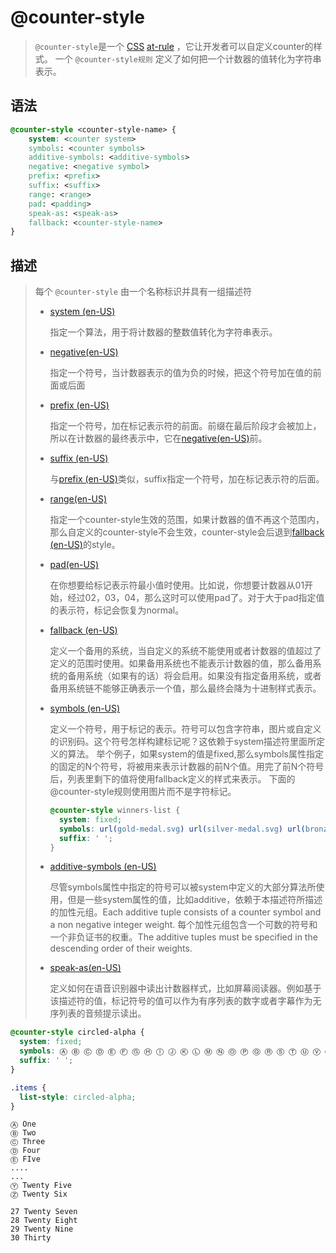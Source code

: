 # @counter-style

> `@counter-style`是一个 [CSS](https://developer.mozilla.org/en-US/CSS) [at-rule](https://developer.mozilla.org/en-US/CSS/At-rule) ，它让开发者可以自定义counter的样式。 一个 `@counter-style规则` 定义了如何把一个计数器的值转化为字符串表示。

## 语法

```css
@counter-style <counter-style-name> {
    system: <counter system>
    symbols: <counter symbols>
    additive-symbols: <additive-symbols>
    negative: <negative symbol>
    prefix: <prefix>
    suffix: <suffix>
    range: <range>
    pad: <padding>
    speak-as: <speak-as>
    fallback: <counter-style-name>
}
```

## 描述

> 每个 `@counter-style` 由一个名称标识并具有一组描述符
>
> - [system (en-US)](https://developer.mozilla.org/en-US/docs/Web/CSS/@counter-style/system)
>
>   指定一个算法，用于将计数器的整数值转化为字符串表示。
>
> - [negative(en-US)](https://developer.mozilla.org/en-US/docs/Web/CSS/@counter-style/negative)
>
>   指定一个符号，当计数器表示的值为负的时候，把这个符号加在值的前面或后面
>
> - [prefix (en-US)](https://developer.mozilla.org/en-US/docs/Web/CSS/@counter-style/prefix)
>
>   指定一个符号，加在标记表示符的前面。前缀在最后阶段才会被加上，所以在计数器的最终表示中，它在[negative(en-US)](https://developer.mozilla.org/en-US/docs/Web/CSS/@counter-style/negative)前。
>
> - [suffix (en-US)](https://developer.mozilla.org/en-US/docs/Web/CSS/@counter-style/suffix)
>
>   与[prefix (en-US)](https://developer.mozilla.org/en-US/docs/Web/CSS/@counter-style/prefix)类似，suffix指定一个符号，加在标记表示符的后面。
>
> - [range(en-US)](https://developer.mozilla.org/en-US/docs/Web/CSS/@counter-style/range)
>
>   指定一个counter-style生效的范围，如果计数器的值不再这个范围内，那么自定义的counter-style不会生效，counter-style会后退到[fallback (en-US)](https://developer.mozilla.org/en-US/docs/Web/CSS/@counter-style/fallback)的style。
>
> - [pad(en-US)](https://developer.mozilla.org/en-US/docs/Web/CSS/@counter-style/pad)
>
>   在你想要给标记表示符最小值时使用。比如说，你想要计数器从01开始，经过02，03，04，那么这时可以使用pad了。对于大于pad指定值的表示符，标记会恢复为normal。
>
> - [fallback (en-US)](https://developer.mozilla.org/en-US/docs/Web/CSS/@counter-style/fallback)
>
>   定义一个备用的系统，当自定义的系统不能使用或者计数器的值超过了定义的范围时使用。如果备用系统也不能表示计数器的值，那么备用系统的备用系统（如果有的话）将会启用。如果没有指定备用系统，或者备用系统链不能够正确表示一个值，那么最终会降为十进制样式表示。
>
> - [symbols (en-US)](https://developer.mozilla.org/en-US/docs/Web/CSS/@counter-style/symbols)
>
>   定义一个符号，用于标记的表示。符号可以包含字符串，图片或自定义的识别码。这个符号怎样构建标记呢？这依赖于system描述符里面所定义的算法。 举个例子，如果system的值是fixed,那么symbols属性指定的固定的N个符号，将被用来表示计数器的前N个值。用完了前N个符号后，列表里剩下的值将使用fallback定义的样式来表示。 下面的@counter-style规则使用图片而不是字符标记。
>
>   ```css
>   @counter-style winners-list {
>     system: fixed;
>     symbols: url(gold-medal.svg) url(silver-medal.svg) url(bronze-medal.svg);
>     suffix: ' ';
>   }
>   ```
>
> - [additive-symbols (en-US)](https://developer.mozilla.org/en-US/docs/Web/CSS/@counter-style/additive-symbols)
>
>   尽管symbols属性中指定的符号可以被system中定义的大部分算法所使用，但是一些system属性的值，比如additive，依赖于本描述符所描述的加性元组。Each additive tuple consists of a counter symbol and a non negative integer weight. 每个加性元组包含一个可数的符号和一个非负证书的权重。The additive tuples must be specified in the descending order of their weights.
>
> - [speak-as(en-US)](https://developer.mozilla.org/en-US/docs/Web/CSS/@counter-style/speak-as)
>
>   定义如何在语音识别器中读出计数器样式，比如屏幕阅读器。例如基于该描述符的值，标记符号的值可以作为有序列表的数字或者字幕作为无序列表的音频提示读出。

```css
@counter-style circled-alpha {
  system: fixed;
  symbols: Ⓐ Ⓑ Ⓒ Ⓓ Ⓔ Ⓕ Ⓖ Ⓗ Ⓘ Ⓙ Ⓚ Ⓛ Ⓜ Ⓝ Ⓞ Ⓟ Ⓠ Ⓡ Ⓢ Ⓣ Ⓤ Ⓥ Ⓦ Ⓧ Ⓨ Ⓩ;
  suffix: ' ';
}

.items {
  list-style: circled-alpha;
}
```

```
Ⓐ One
Ⓑ Two
Ⓒ Three
Ⓓ Four
Ⓔ FIve
....
...
Ⓨ Twenty Five
Ⓩ Twenty Six

27 Twenty Seven
28 Twenty Eight
29 Twenty Nine
30 Thirty
```
